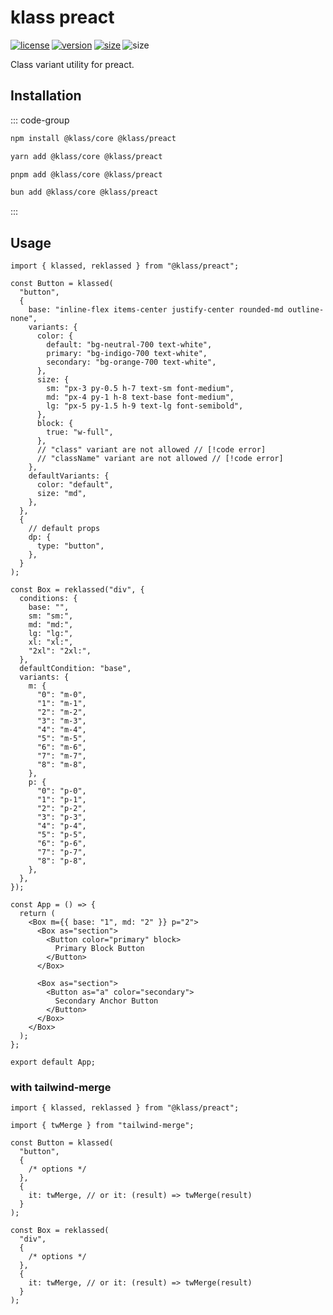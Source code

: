 # klass preact

<p style="display: flex; gap: 0.2rem;"> 
  <a title="license" href="https://github.com/flamrdevs/klass/blob/main/LICENSE">
    <picture>
      <source media="(prefers-color-scheme: dark)" srcset="https://none.deno.dev/npm/l/@klass/preact?t=dark">
      <img alt="license" src="https://none.deno.dev/npm/l/@klass/preact?t=light">
    </picture>
  </a>
  <a title="version" href="https://www.npmjs.com/package/@klass/preact">
    <picture>
      <source media="(prefers-color-scheme: dark)" srcset="https://none.deno.dev/npm/v/@klass/preact?t=dark">
      <img alt="version" src="https://none.deno.dev/npm/v/@klass/preact?t=light">
    </picture>
  </a>
  <a title="size" href="https://bundlejs.com/?q=@klass/preact">
    <picture>
      <source media="(prefers-color-scheme: dark)" srcset="https://none.deno.dev/bundlejs/mz/@klass/preact?t=dark">
      <img alt="size" src="https://none.deno.dev/bundlejs/mz/@klass/preact?t=light">
    </picture>
  </a>
  <picture title="npm monthly downloads">
    <source media="(prefers-color-scheme: dark)" srcset="https://none.deno.dev/npm/dm/@klass/preact?t=dark">
    <img alt="size" src="https://none.deno.dev/npm/dm/@klass/preact?t=light">
  </picture>
</p>

Class variant utility for preact.

## Installation

::: code-group

```sh [npm]
npm install @klass/core @klass/preact
```

```sh [yarn]
yarn add @klass/core @klass/preact
```

```sh [pnpm]
pnpm add @klass/core @klass/preact
```

```sh [bun]
bun add @klass/core @klass/preact
```

:::

## Usage

```tsx
import { klassed, reklassed } from "@klass/preact";

const Button = klassed(
  "button",
  {
    base: "inline-flex items-center justify-center rounded-md outline-none",
    variants: {
      color: {
        default: "bg-neutral-700 text-white",
        primary: "bg-indigo-700 text-white",
        secondary: "bg-orange-700 text-white",
      },
      size: {
        sm: "px-3 py-0.5 h-7 text-sm font-medium",
        md: "px-4 py-1 h-8 text-base font-medium",
        lg: "px-5 py-1.5 h-9 text-lg font-semibold",
      },
      block: {
        true: "w-full",
      },
      // "class" variant are not allowed // [!code error]
      // "className" variant are not allowed // [!code error]
    },
    defaultVariants: {
      color: "default",
      size: "md",
    },
  },
  {
    // default props
    dp: {
      type: "button",
    },
  }
);

const Box = reklassed("div", {
  conditions: {
    base: "",
    sm: "sm:",
    md: "md:",
    lg: "lg:",
    xl: "xl:",
    "2xl": "2xl:",
  },
  defaultCondition: "base",
  variants: {
    m: {
      "0": "m-0",
      "1": "m-1",
      "2": "m-2",
      "3": "m-3",
      "4": "m-4",
      "5": "m-5",
      "6": "m-6",
      "7": "m-7",
      "8": "m-8",
    },
    p: {
      "0": "p-0",
      "1": "p-1",
      "2": "p-2",
      "3": "p-3",
      "4": "p-4",
      "5": "p-5",
      "6": "p-6",
      "7": "p-7",
      "8": "p-8",
    },
  },
});

const App = () => {
  return (
    <Box m={{ base: "1", md: "2" }} p="2">
      <Box as="section">
        <Button color="primary" block>
          Primary Block Button
        </Button>
      </Box>

      <Box as="section">
        <Button as="a" color="secondary">
          Secondary Anchor Button
        </Button>
      </Box>
    </Box>
  );
};

export default App;
```

### with tailwind-merge

```tsx
import { klassed, reklassed } from "@klass/preact";

import { twMerge } from "tailwind-merge";

const Button = klassed(
  "button",
  {
    /* options */
  },
  {
    it: twMerge, // or it: (result) => twMerge(result)
  }
);

const Box = reklassed(
  "div",
  {
    /* options */
  },
  {
    it: twMerge, // or it: (result) => twMerge(result)
  }
);
```
